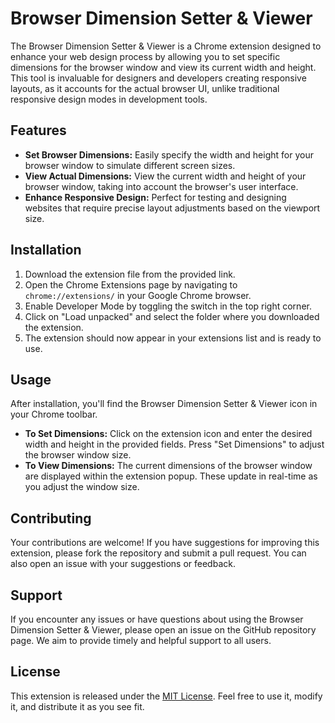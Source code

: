 # Browser Dimension Setter & Viewer

The Browser Dimension Setter & Viewer is a Chrome extension designed to enhance your web design process by allowing you to set specific dimensions for the browser window and view its current width and height. This tool is invaluable for designers and developers creating responsive layouts, as it accounts for the actual browser UI, unlike traditional responsive design modes in development tools.

## Features

- **Set Browser Dimensions:** Easily specify the width and height for your browser window to simulate different screen sizes.
- **View Actual Dimensions:** View the current width and height of your browser window, taking into account the browser's user interface.
- **Enhance Responsive Design:** Perfect for testing and designing websites that require precise layout adjustments based on the viewport size.

## Installation

1. Download the extension file from the provided link.
2. Open the Chrome Extensions page by navigating to `chrome://extensions/` in your Google Chrome browser.
3. Enable Developer Mode by toggling the switch in the top right corner.
4. Click on "Load unpacked" and select the folder where you downloaded the extension.
5. The extension should now appear in your extensions list and is ready to use.

## Usage

After installation, you'll find the Browser Dimension Setter & Viewer icon in your Chrome toolbar.

- **To Set Dimensions:** Click on the extension icon and enter the desired width and height in the provided fields. Press "Set Dimensions" to adjust the browser window size.
- **To View Dimensions:** The current dimensions of the browser window are displayed within the extension popup. These update in real-time as you adjust the window size.

## Contributing

Your contributions are welcome! If you have suggestions for improving this extension, please fork the repository and submit a pull request. You can also open an issue with your suggestions or feedback.

## Support

If you encounter any issues or have questions about using the Browser Dimension Setter & Viewer, please open an issue on the GitHub repository page. We aim to provide timely and helpful support to all users.

## License

This extension is released under the [MIT License](LICENSE.md). Feel free to use it, modify it, and distribute it as you see fit.
